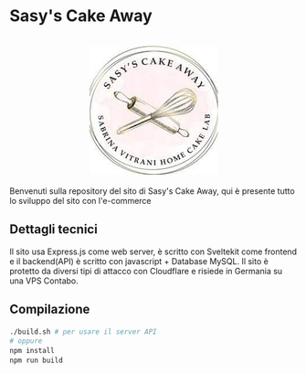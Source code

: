# Sasy's Cake Away

<center>
<br/>
<img src="static/favicon.png"/>
</center>
<br/>
Benvenuti sulla repository del sito di Sasy's Cake Away, qui è presente tutto lo sviluppo del sito con l'e-commerce

## Dettagli tecnici

Il sito usa Express.js come web server, è scritto con Sveltekit come frontend e il backend(API) è scritto con javascript + Database MySQL.
Il sito è protetto da diversi tipi di attacco con Cloudflare e risiede in Germania su una VPS Contabo.

## Compilazione

```bash
./build.sh # per usare il server API
# oppure
npm install
npm run build
```